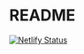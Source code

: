 # README

[![Netlify Status](https://api.netlify.com/api/v1/badges/24055b83-5d87-4994-b38a-5cf64aa84a2f/deploy-status)](https://app.netlify.com/sites/ktylerwilcox/deploys)
